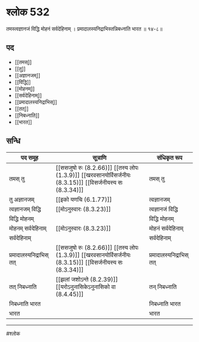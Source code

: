 # श्लोक 532

तमस्त्वज्ञानजं विद्धि मोहनं सर्वदेहिनाम् ।
प्रमादालस्यनिद्राभिस्तन्निबध्नाति भारत ॥ १४-८॥


## पद 

- [[तमस्]]
- [[तु]]
- [[अज्ञानजम्]]
- [[विद्धि]]
- [[मोहनम्]]
- [[सर्वदेहिनाम्]]
- [[प्रमादालस्यनिद्राभिस्]]
- [[तत्]]
- [[निबध्नाति]]
- [[भारत]]

## सन्धि

| पद समूह | सूत्राणि | संधिकृत रूप |
| ----- | ----- | ----- |
| तमस् तु |  [[ससजुषो रुः (8.2.66)]] [[तस्य लोपः (1.3.9)]] [[खरवसानयोर्विसर्जनीयः (8.3.15)]] [[विसर्जनीयस्य सः (8.3.34)]] | तमस् तु |
| तु अज्ञानजम् |  [[इको यणचि (6.1.77)]] | त्वज्ञानजम् |
| त्वज्ञानजम् विद्धि |  [[मोऽनुस्वारः (8.3.23)]] | त्वज्ञानजं विद्धि |
| विद्धि मोहनम् |  | विद्धि मोहनम् |
| मोहनम् सर्वदेहिनाम् |  [[मोऽनुस्वारः (8.3.23)]] | मोहनं सर्वदेहिनाम् |
| सर्वदेहिनाम् |  | सर्वदेहिनाम् |
| प्रमादालस्यनिद्राभिस् तत् |  [[ससजुषो रुः (8.2.66)]] [[तस्य लोपः (1.3.9)]] [[खरवसानयोर्विसर्जनीयः (8.3.15)]] [[विसर्जनीयस्य सः (8.3.34)]] | प्रमादालस्यनिद्राभिस् तत् |
| तत् निबध्नाति |  [[झलां जशोऽन्ते (8.2.39)]] [[यरोऽनुनासिकेऽनुनासिको वा (8.4.45)]] | तन् निबध्नाति |
| निबध्नाति भारत |  | निबध्नाति भारत |
| भारत |  | भारत |


---

#श्लोक